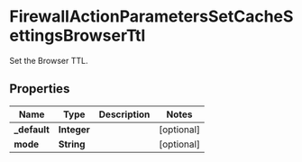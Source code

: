 

# FirewallActionParametersSetCacheSettingsBrowserTtl

Set the Browser TTL.

## Properties

| Name | Type | Description | Notes |
|------------ | ------------- | ------------- | -------------|
|**_default** | **Integer** |  |  [optional] |
|**mode** | **String** |  |  [optional] |



